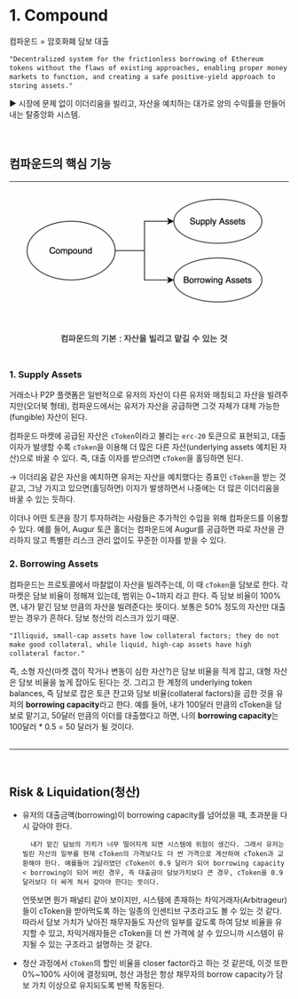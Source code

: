 # 1. Compound
컴파운드 = 암호화폐 담보 대출

    "Decentralized system for the frictionless borrowing of Ethereum tokens without the flaws of existing approaches, enabling proper money markets to function, and creating a safe positive-yield approach to storing assets."

► 시장에 문제 없이 이더리움을 빌리고, 자산을 예치하는 대가로 양의 수익률을 만들어내는 탈중앙화 시스템.   
<br>
<br>

## 컴파운드의 핵심 기능
<hr>

![compound_basic](/DeFi/Compound/img/compound.png)   

### 1. Supply Assets
거래소나 P2P 플랫폼은 일반적으로 유저의 자산이 다른 유저와 매칭되고 자산을 빌려주지만(오더북 형태), 컴파운드에서는 유저가 자산을 공급하면 그것 자체가 대체 가능한(fungible) 자산이 된다.   


컴파운드 마켓에 공급된 자산은  `cToken`이라고 불리는 `erc-20` 토큰으로 표현되고, 대출 이자가 발생할 수록 `cToken`을 이용해 더 많은 다른 자산(underlying assets 예치된 자산)으로 바꿀 수 있다. 즉, 대출 이자를 받으려면 `cToken`을 홀딩하면 된다. 


→ 이더리움 같은 자산을 예치하면 유저는 자산을 예치했다는 증표인 `cToken`을 받는 것 같고, 그냥 가지고 있으면(홀딩하면) 이자가 발생하면서 나중에는 더 많은 이더리움을 바꿀 수 있는 듯하다.   

이더나 어떤 토큰을 장기 투자하려는 사람들은 추가적인 수입을 위해 컴파운드를 이용할 수 있다. 예를 들어, Augur 토큰 홀더는 컴파운드에 Augur를 공급하면 따로 자산을 관리하지 않고 특별한 리스크 관리 없이도 꾸준한 이자를 받을 수 있다.

### 2. Borrowing Assets
컴파운드는 프로토콜에서 마찰없이 자산을 빌려주는데, 이 때 `cToken`을 담보로 한다. 각 마켓은 담보 비율이 정해져 있는데, 범위는 0~1까지 라고 한다. 즉 담보 비율이 100%면, 내가 맡긴 담보 만큼의 자산을 빌려준다는 뜻이다. 보통은 50% 정도의 자산만 대출 받는 경우가 흔하다. 담보 청산의 리스크가 있기 때문.   

    "Illiquid, small-cap assets have low collateral factors; they do not make good collateral, while liquid, high-cap assets have high collateral factor."

즉, 소형 자산(마켓 갭이 작거나 변동이 심한 자산?)은 담보 비율을 적게 잡고, 대형 자산은 담보 비율을 높게 잡아도 된다는 것. 그리고 한 계정의 underlying token balances, 즉 담보로 잡은 토큰 잔고와 담보 비율(collateral factors)을 곱한 것을 유저의 **borrowing capacity**라고 한다. 예를 들어, 내가 100달러 만큼의 cToken을 담보로 맡기고, 50달러 만큼의 이더를 대출했다고 하면, 나의 **borrowing capacity**는 100달러 * 0.5  = 50 달러가 될 것이다.   
<br>

<hr>
<br>

## Risk & Liquidation(청산)
 
- 유저의 대출금액(borrowing)이 borrowing capacity를 넘어섰을 때, 초과분을 다시 갚아야 한다.  

        내가 맡긴 담보의 가치가 너무 떨어지게 되면 시스템에 위험이 생긴다. 그래서 유저는 빌린 자산의 일부를 현재 cToken의 가격보다도 더 싼 가격으로 계산하여 cToken과 교환해야 한다. 예를들어 2달러였던 cToken이 0.9 달러가 되어 borrowing capacity < borrowing이 되어 버린 경우, 즉 대출금이 담보가치보다 큰 경우, cToken을 0.9달러보다 더 싸게 쳐서 갚아야 한다는 뜻이다.

    언뜻보면 뭔가 패널티 같아 보이지만, 시스템에 존재하는 차익거래자(Arbitrageur)들이 cToken을 받아먹도록 하는 일종의 인센티브 구조라고도 볼 수 있는 것 같다. 따라서 담보 가치가 낮아진 채무자들도 자산의 일부를 갚도록 하여 담보 비율을 유지할 수 있고, 차익거래자들은 cToken을 더 싼 가격에 살 수 있으니까 시스템이 유지될 수 있는 구조라고 설명하는 것 같다.
- 청산 과정에서 `cToken`의 할인 비율을 closer factor라고 하는 것 같은데, 이것 또한 0%~100% 사이에 결정되며, 청산 과정은 항상 채무자의 borrow capacity가 담보 가치 이상으로 유지되도록 반복 작동된다.






